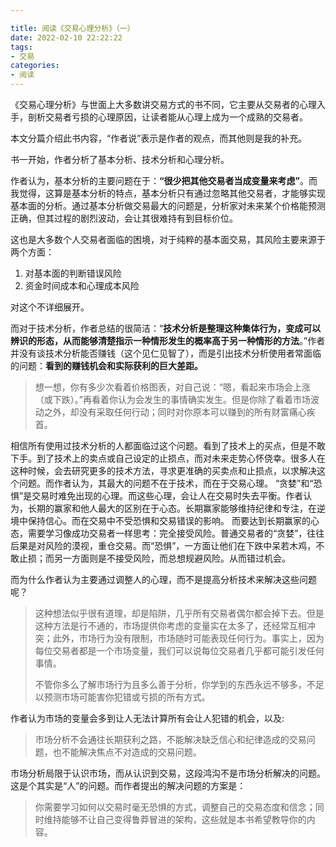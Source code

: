 ```yaml
---

title: 阅读《交易心理分析》（一）
date: 2022-02-10 22:22:22
tags: 
- 交易
categories: 
- 阅读
---
```


《交易心理分析》与世面上大多数讲交易方式的书不同，它主要从交易者的心理入手，剖析交易者亏损的心理原因，让读者能从心理上成为一个成熟的交易者。

本文分篇介绍此书内容，“作者说”表示是作者的观点，而其他则是我的补充。

书一开始，作者分析了基本分析、技术分析和心理分析。

作者认为，基本分析的主要问题在于：**“很少把其他交易者当成变量来考虑”**。而我觉得，这算是基本分析的特点，基本分析只有通过忽略其他交易者，才能够实现基本面的分析。通过基本分析做交易最大的问题是，分析家对未来某个价格能预测正确，但其过程的剧烈波动，会让其很难持有到目标价位。

这也是大多数个人交易者面临的困境，对于纯粹的基本面交易，其风险主要来源于两个方面：

1. 对基本面的判断错误风险 
2. 资金时间成本和心理成本风险

对这个不详细展开。

而对于技术分析，作者总结的很简洁：“**技术分析是整理这种集体行为，变成可以辨识的形态，从而能够清楚指示一种情形发生的概率高于另一种情形的方法**。”作者并没有谈技术分析能否赚钱（这个见仁见智了），而是引出技术分析使用者常面临的问题：**看到的赚钱机会和实际获利的巨大差距。**

> 想一想，你有多少次看着价格图表，对自己说：“嗯，看起来市场会上涨（或下跌）。”再看着你认为会发生的事情确实发生。但是你除了看着市场波动之外，却没有采取任何行动；同时对你原本可以赚到的所有财富痛心疾首。

相信所有使用过技术分析的人都面临过这个问题。看到了技术上的买点，但是不敢下手。到了技术上的卖点或自己设定的止损点，而对未来走势心怀侥幸。很多人在这种时候，会去研究更多的技术方法，寻求更准确的买卖点和止损点，以求解决这个问题。而作者认为，其最大的问题不在于技术，而在于交易心理。
“贪婪”和“恐惧”是交易时难免出现的心理。而这些心理，会让人在交易时失去平衡。作者认为，长期的赢家和他人最大的区别在于心态。长期赢家能够维持纪律和专注，在逆境中保持信心。而在交易中不受恐惧和交易错误的影响。
而要达到长期赢家的心态，需要学习像成功交易者一样思考：完全接受风险。普通交易者的“贪婪”，往往后果是对风险的漠视，重仓交易。而“恐惧”，一方面让他们在下跌中呆若木鸡，不敢止损；而另一方面则是不接受风险，而总想规避风险。从而错过机会。

而为什么作者认为主要通过调整人的心理，而不是提高分析技术来解决这些问题呢？

> 这种想法似乎很有道理，却是陷阱，几乎所有交易者偶尔都会掉下去。但是这种方法是行不通的，市场提供你考虑的变量实在太多了，还经常互相冲突；此外，市场行为没有限制，市场随时可能表现任何行为。事实上，因为每位交易者都是一个市场变量，我们可以说每位交易者几乎都可能引发任何事情。
>
> 不管你多么了解市场行为且多么善于分析，你学到的东西永远不够多，不足以预测市场可能害你犯错或亏损的所有方式。

作者认为市场的变量会多到让人无法计算所有会让人犯错的机会，以及:

> 市场分析不会通往长期获利之路，不能解决缺乏信心和纪律造成的交易问题，也不能解决焦点不对造成的交易问题。

市场分析局限于认识市场，而从认识到交易，这段鸿沟不是市场分析解决的问题。这是个其实是“人”的问题。而作者提出的解决问题的方案是：

> 你需要学习如何以交易时毫无恐惧的方式，调整自己的交易态度和信念；同时维持能够不让自己变得鲁莽冒进的架构，这些就是本书希望教导你的内容。

